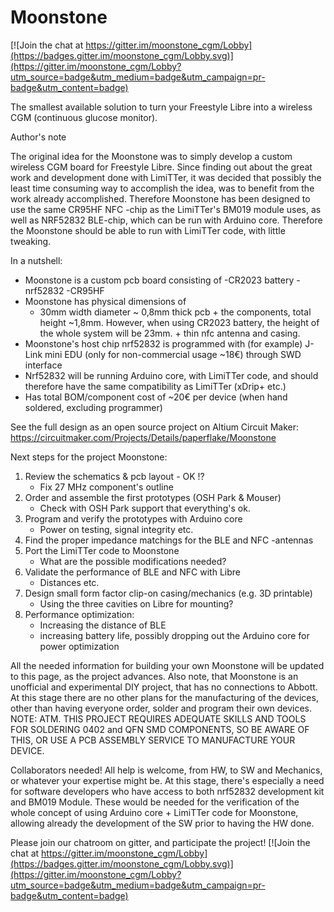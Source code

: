 # Moonstone

[![Join the chat at https://gitter.im/moonstone_cgm/Lobby](https://badges.gitter.im/moonstone_cgm/Lobby.svg)](https://gitter.im/moonstone_cgm/Lobby?utm_source=badge&utm_medium=badge&utm_campaign=pr-badge&utm_content=badge)


The smallest available solution to turn your Freestyle Libre into a wireless CGM (continuous glucose monitor).

Author's note

The original idea for the Moonstone was to simply develop a custom wireless CGM board for Freestyle Libre. Since finding out about the great work and development done with LimiTTer, it was decided that possibly the least time consuming way to accomplish the idea, was to benefit from the work already accomplished. Therefore Moonstone has been designed to use the same CR95HF NFC -chip as the LimiTTer's BM019 module uses, as well as NRF52832 BLE-chip, which can be run with Arduino core. Therefore the Moonstone should be able to run with LimiTTer code, with little tweaking.

In a nutshell: 
- Moonstone is a custom pcb board consisting of 
	-CR2023 battery
	-nrf52832
	-CR95HF
- Moonstone has physical dimensions of
	- 30mm width diameter
	~ 0,8mm thick pcb + the components, total height ~1,8mm. However, when using CR2023 battery, the height of the whole system will be 23mm. + thin nfc antenna and casing. 
- Moonstone's host chip nrf52832 is programmed with (for example) J-Link mini EDU (only for non-commercial usage ~18€) through SWD interface
- Nrf52832 will be running Arduino core, with LimiTTer code, and should therefore have the same compatibility as LimiTTer (xDrip+ etc.)
- Has total BOM/component cost of ~20€ per device (when hand soldered, excluding programmer)

See the full design as an open source project on Altium Circuit Maker:
https://circuitmaker.com/Projects/Details/paperflake/Moonstone


Next steps for the project Moonstone:

1. Review the schematics & pcb layout - OK !?
	- Fix 27 MHz component's outline
2. Order and assemble the first prototypes (OSH Park & Mouser)
	- Check with OSH Park support that everything's ok.
3. Program and verify the prototypes with Arduino core
	- Power on testing, signal integrity etc.
4. Find the proper impedance matchings for the BLE and NFC -antennas
5. Port the LimiTTer code to Moonstone
	- What are the possible modifications needed?
6. Validate the performance of BLE and NFC with Libre
	- Distances etc.
7. Design small form factor clip-on casing/mechanics (e.g. 3D printable)
	- Using the three cavities on Libre for mounting?
8. Performance optimization: 
	- Increasing the distance of BLE
	- increasing battery life, possibly dropping out the Arduino core for power optimization

All the needed information for building your own Moonstone will be updated to this page, as the project advances. Also note, that Moonstone is an unofficial and experimental DIY project, that has no connections to Abbott. At this stage there are no other plans for the manufacturing of the devices, other than having everyone order, solder and program their own devices. NOTE: ATM. THIS PROJECT REQUIRES ADEQUATE SKILLS AND TOOLS FOR SOLDERING 0402 and QFN SMD COMPONENTS, SO BE AWARE OF THIS, OR USE A PCB ASSEMBLY SERVICE TO MANUFACTURE YOUR DEVICE.

Collaborators needed!
All help is welcome, from HW, to SW and Mechanics, or whatever your expertise might be.
At this stage, there's especially a need for software developers who have access to both nrf52832 development kit and BM019 Module. These would be needed for the verification of the whole concept of using Arduino core + LimiTTer code for Moonstone, allowing already the development of the SW prior to having the HW done.

Please join our chatroom on gitter, and participate the project!
[![Join the chat at https://gitter.im/moonstone_cgm/Lobby](https://badges.gitter.im/moonstone_cgm/Lobby.svg)](https://gitter.im/moonstone_cgm/Lobby?utm_source=badge&utm_medium=badge&utm_campaign=pr-badge&utm_content=badge)
